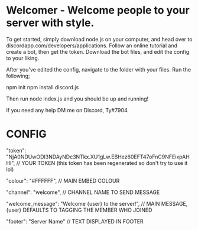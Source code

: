 # Welcomer - Welcome people to your server with style.

To get started, simply download node.js on your computer, and head over to discordapp.com/developers/applications. Follow an online tutorial and create a bot, then get the token. Download the bot files, and edit the config to your liking.

After you've edited the config, navigate to the folder with your files. Run the following;

npm init
npm install discord.js

Then run node index.js and you should be up and running! 

If you need any help DM me on Discord, Ty#7904.

# CONFIG
  "token": "NjA0NDUwODI3NDAyNDc3NTkx.XU1gLw.EBHez60EFT47oFnC9NFEixpAHHI", // YOUR TOKEN (this token has been regenerated so don't try to use it lol)
  
  "colour": "#FFFFFF", // MAIN EMBED COLOUR
  
  "channel": "welcome", // CHANNEL NAME TO SEND MESSAGE
  
  "welcome_message": "Welcome {user} to the server!", // MAIN MESSAGE, {user} DEFAULTS TO TAGGING THE MEMBER WHO JOINED
  
  "footer": "Server Name" // TEXT DISPLAYED IN FOOTER
